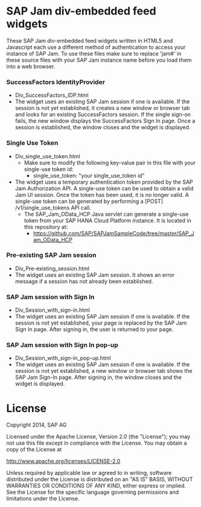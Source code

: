 SAP Jam div-embedded feed widgets
=======================

These SAP Jam div-embedded feed widgets written in HTML5 and Javascript each use a different method of authentication to access your instance of SAP Jam. To use these files make sure to replace 'jam#' in these source files with your SAP Jam instance name before you load them into a web browser.

### SuccessFactors IdentityProvider
* Div_SuccessFactors_IDP.html
* The widget uses an existing SAP Jam session if one is available. If the session is not yet established, it creates a new window or browser tab and looks for an existing SuccessFactors session. If the single sign-on fails, the new window displays the SuccessFactors Sign In page. Once a session is established, the window closes and the widget is displayed.

### Single Use Token
* Div_single_use_token.html
  * Make sure to modify the following key-value pair in this file with your single-use token id:
    * single_use_token: "your single_use_token id"
* The widget uses a temporary authentication token provided by the SAP Jam Authorization API. A single-use token can be used to obtain a valid Jam UI session. Once the token has been used, it is no longer valid. A single-use token can be generated by performing a [POST] /v1/single_use_tokens API call.
  * The SAP_Jam_OData_HCP Java servlet can generate a single-use token from your SAP HANA Cloud Platform instance. It is located in this repository at:
    * https://github.com/SAP/SAPJamSampleCode/tree/master/SAP_Jam_OData_HCP

### Pre-existing SAP Jam session
* Div_Pre-existing_session.html
* The widget uses an existing SAP Jam session. It shows an error message if a session has not already been established.

### SAP Jam session with Sign In
* Div_Session_with_sign-in.html
* The widget uses an existing SAP Jam session if one is available. If the session is not yet established, your page is replaced by the SAP Jam Sign In page. After signing in, the user is returned to your page.

### SAP Jam session with Sign In pop-up
* Div_Session_with_sign-in_pop-up.html
* The widget uses an existing SAP Jam session if one is available. If the session is not yet established, a new window or browser tab shows the SAP Jam Sign-In page. After signing in, the window closes and the widget is displayed.


# License
Copyright 2014, SAP AG

Licensed under the Apache License, Version 2.0 (the "License");
you may not use this file except in compliance with the License.
You may obtain a copy of the License at

   http://www.apache.org/licenses/LICENSE-2.0

Unless required by applicable law or agreed to in writing, software
distributed under the License is distributed on an "AS IS" BASIS,
WITHOUT WARRANTIES OR CONDITIONS OF ANY KIND, either express or implied.
See the License for the specific language governing permissions and
limitations under the License.